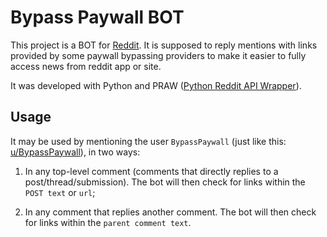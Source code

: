 # Bypass Paywall BOT

This project is a BOT for [Reddit](https://www.reddit.com). It is supposed to reply mentions with links provided by some paywall bypassing providers to make it easier to fully access news from reddit app or site.

It was developed with Python and PRAW ([Python Reddit API Wrapper](https://praw.readthedocs.io/en/stable/)).


## Usage

It may be used by mentioning the user `BypassPaywall` (just like this: [u/BypassPaywall](https://www.reddit.com/user/BypassPaywall)), in two ways:
1. In any top-level comment (comments that directly replies to a post/thread/submission). The bot will then check for links within the `POST text` or `url`;


2. In any comment that replies another comment. The bot will then check for links within the `parent comment text`.

